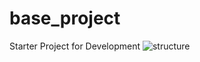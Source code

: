 # base_project
 Starter Project for Development
![structure](https://user-images.githubusercontent.com/48706857/184391750-c6be585f-876f-4c27-9ccf-d4bb41334f0b.png)
